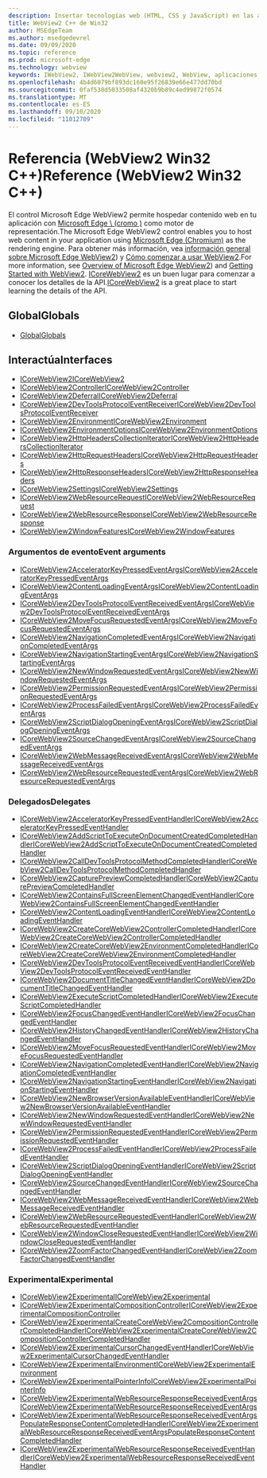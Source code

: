 ```yaml
---
description: Insertar tecnologías web (HTML, CSS y JavaScript) en las aplicaciones nativas con el control Microsoft Edge WebView2
title: WebView2 C++ de Win32
author: MSEdgeTeam
ms.author: msedgedevrel
ms.date: 09/09/2020
ms.topic: reference
ms.prod: microsoft-edge
ms.technology: webview
keywords: IWebView2, IWebView2WebView, webview2, WebView, aplicaciones Win32, Win32, Edge, ICoreWebView2, ICoreWebView2Controller, control de explorador, HTML Edge
ms.openlocfilehash: 4b4d6079bf893dc160e95f26839e66e477dd70bd
ms.sourcegitcommit: 0faf538d5033508af4320b9b89c4ed99872f0574
ms.translationtype: MT
ms.contentlocale: es-ES
ms.lasthandoff: 09/10/2020
ms.locfileid: "11012709"
---
```

# <span data-ttu-id="2be67-104">Referencia (WebView2 Win32 C++)</span><span class="sxs-lookup"><span data-stu-id="2be67-104">Reference (WebView2 Win32 C++)</span></span>  

<span data-ttu-id="2be67-105">El control Microsoft Edge WebView2 permite hospedar contenido web en tu aplicación con [Microsoft Edge \ (cromo \)](https://www.microsoftedgeinsider.com) como motor de representación.</span><span class="sxs-lookup"><span data-stu-id="2be67-105">The Microsoft Edge WebView2 control enables you to host web content in your application using [Microsoft Edge \(Chromium\)](https://www.microsoftedgeinsider.com) as the rendering engine.</span></span>  <span data-ttu-id="2be67-106">Para obtener más información, vea [información general sobre Microsoft Edge WebView2](../../index.md)) y [Cómo comenzar a usar WebView2](../../gettingstarted/win32.md).</span><span class="sxs-lookup"><span data-stu-id="2be67-106">For more information, see [Overview of Microsoft Edge WebView2](../../index.md)) and [Getting Started with WebView2](../../gettingstarted/win32.md).</span></span>  <span data-ttu-id="2be67-107">[ICoreWebView2](0-9-538/ICoreWebView2.md) es un buen lugar para comenzar a conocer los detalles de la API.</span><span class="sxs-lookup"><span data-stu-id="2be67-107">[ICoreWebView2](0-9-538/ICoreWebView2.md) is a great place to start learning the details of the API.</span></span>  

## <span data-ttu-id="2be67-108">Global</span><span class="sxs-lookup"><span data-stu-id="2be67-108">Globals</span></span>  

*   [<span data-ttu-id="2be67-109">Global</span><span class="sxs-lookup"><span data-stu-id="2be67-109">Globals</span></span>](0-9-622/webview2-idl.md)  

## <span data-ttu-id="2be67-110">Interactúa</span><span class="sxs-lookup"><span data-stu-id="2be67-110">Interfaces</span></span>  
*   [<span data-ttu-id="2be67-111">ICoreWebView2</span><span class="sxs-lookup"><span data-stu-id="2be67-111">ICoreWebView2</span></span>](0-9-622/icorewebview2.md)
*   [<span data-ttu-id="2be67-112">ICoreWebView2Controller</span><span class="sxs-lookup"><span data-stu-id="2be67-112">ICoreWebView2Controller</span></span>](0-9-622/icorewebview2controller.md)
*   [<span data-ttu-id="2be67-113">ICoreWebView2Deferral</span><span class="sxs-lookup"><span data-stu-id="2be67-113">ICoreWebView2Deferral</span></span>](0-9-622/icorewebview2deferral.md)
*   [<span data-ttu-id="2be67-114">ICoreWebView2DevToolsProtocolEventReceiver</span><span class="sxs-lookup"><span data-stu-id="2be67-114">ICoreWebView2DevToolsProtocolEventReceiver</span></span>](0-9-622/icorewebview2devtoolsprotocoleventreceiver.md)
*   [<span data-ttu-id="2be67-115">ICoreWebView2Environment</span><span class="sxs-lookup"><span data-stu-id="2be67-115">ICoreWebView2Environment</span></span>](0-9-622/icorewebview2environment.md)
*   [<span data-ttu-id="2be67-116">ICoreWebView2EnvironmentOptions</span><span class="sxs-lookup"><span data-stu-id="2be67-116">ICoreWebView2EnvironmentOptions</span></span>](0-9-622/icorewebview2environmentoptions.md)
*   [<span data-ttu-id="2be67-117">ICoreWebView2HttpHeadersCollectionIterator</span><span class="sxs-lookup"><span data-stu-id="2be67-117">ICoreWebView2HttpHeadersCollectionIterator</span></span>](0-9-622/icorewebview2httpheaderscollectioniterator.md)
*   [<span data-ttu-id="2be67-118">ICoreWebView2HttpRequestHeaders</span><span class="sxs-lookup"><span data-stu-id="2be67-118">ICoreWebView2HttpRequestHeaders</span></span>](0-9-622/icorewebview2httprequestheaders.md)
*   [<span data-ttu-id="2be67-119">ICoreWebView2HttpResponseHeaders</span><span class="sxs-lookup"><span data-stu-id="2be67-119">ICoreWebView2HttpResponseHeaders</span></span>](0-9-622/icorewebview2httpresponseheaders.md)
*   [<span data-ttu-id="2be67-120">ICoreWebView2Settings</span><span class="sxs-lookup"><span data-stu-id="2be67-120">ICoreWebView2Settings</span></span>](0-9-622/icorewebview2settings.md)
*   [<span data-ttu-id="2be67-121">ICoreWebView2WebResourceRequest</span><span class="sxs-lookup"><span data-stu-id="2be67-121">ICoreWebView2WebResourceRequest</span></span>](0-9-622/icorewebview2webresourcerequest.md)
*   [<span data-ttu-id="2be67-122">ICoreWebView2WebResourceResponse</span><span class="sxs-lookup"><span data-stu-id="2be67-122">ICoreWebView2WebResourceResponse</span></span>](0-9-622/icorewebview2webresourceresponse.md)
*   [<span data-ttu-id="2be67-123">ICoreWebView2WindowFeatures</span><span class="sxs-lookup"><span data-stu-id="2be67-123">ICoreWebView2WindowFeatures</span></span>](0-9-622/icorewebview2windowfeatures.md)

### <span data-ttu-id="2be67-124">Argumentos de evento</span><span class="sxs-lookup"><span data-stu-id="2be67-124">Event arguments</span></span>

*   [<span data-ttu-id="2be67-125">ICoreWebView2AcceleratorKeyPressedEventArgs</span><span class="sxs-lookup"><span data-stu-id="2be67-125">ICoreWebView2AcceleratorKeyPressedEventArgs</span></span>](0-9-622/icorewebview2acceleratorkeypressedeventargs.md)
*   [<span data-ttu-id="2be67-126">ICoreWebView2ContentLoadingEventArgs</span><span class="sxs-lookup"><span data-stu-id="2be67-126">ICoreWebView2ContentLoadingEventArgs</span></span>](0-9-622/icorewebview2contentloadingeventargs.md)
*   [<span data-ttu-id="2be67-127">ICoreWebView2DevToolsProtocolEventReceivedEventArgs</span><span class="sxs-lookup"><span data-stu-id="2be67-127">ICoreWebView2DevToolsProtocolEventReceivedEventArgs</span></span>](0-9-622/icorewebview2devtoolsprotocoleventreceivedeventargs.md)
*   [<span data-ttu-id="2be67-128">ICoreWebView2MoveFocusRequestedEventArgs</span><span class="sxs-lookup"><span data-stu-id="2be67-128">ICoreWebView2MoveFocusRequestedEventArgs</span></span>](0-9-622/icorewebview2movefocusrequestedeventargs.md)
*   [<span data-ttu-id="2be67-129">ICoreWebView2NavigationCompletedEventArgs</span><span class="sxs-lookup"><span data-stu-id="2be67-129">ICoreWebView2NavigationCompletedEventArgs</span></span>](0-9-622/icorewebview2navigationcompletedeventargs.md)
*   [<span data-ttu-id="2be67-130">ICoreWebView2NavigationStartingEventArgs</span><span class="sxs-lookup"><span data-stu-id="2be67-130">ICoreWebView2NavigationStartingEventArgs</span></span>](0-9-622/icorewebview2navigationstartingeventargs.md)
*   [<span data-ttu-id="2be67-131">ICoreWebView2NewWindowRequestedEventArgs</span><span class="sxs-lookup"><span data-stu-id="2be67-131">ICoreWebView2NewWindowRequestedEventArgs</span></span>](0-9-622/icorewebview2newwindowrequestedeventargs.md)
*   [<span data-ttu-id="2be67-132">ICoreWebView2PermissionRequestedEventArgs</span><span class="sxs-lookup"><span data-stu-id="2be67-132">ICoreWebView2PermissionRequestedEventArgs</span></span>](0-9-622/icorewebview2permissionrequestedeventargs.md)
*   [<span data-ttu-id="2be67-133">ICoreWebView2ProcessFailedEventArgs</span><span class="sxs-lookup"><span data-stu-id="2be67-133">ICoreWebView2ProcessFailedEventArgs</span></span>](0-9-622/icorewebview2processfailedeventargs.md)
*   [<span data-ttu-id="2be67-134">ICoreWebView2ScriptDialogOpeningEventArgs</span><span class="sxs-lookup"><span data-stu-id="2be67-134">ICoreWebView2ScriptDialogOpeningEventArgs</span></span>](0-9-622/icorewebview2scriptdialogopeningeventargs.md)
*   [<span data-ttu-id="2be67-135">ICoreWebView2SourceChangedEventArgs</span><span class="sxs-lookup"><span data-stu-id="2be67-135">ICoreWebView2SourceChangedEventArgs</span></span>](0-9-622/icorewebview2sourcechangedeventargs.md)
*   [<span data-ttu-id="2be67-136">ICoreWebView2WebMessageReceivedEventArgs</span><span class="sxs-lookup"><span data-stu-id="2be67-136">ICoreWebView2WebMessageReceivedEventArgs</span></span>](0-9-622/icorewebview2webmessagereceivedeventargs.md)
*   [<span data-ttu-id="2be67-137">ICoreWebView2WebResourceRequestedEventArgs</span><span class="sxs-lookup"><span data-stu-id="2be67-137">ICoreWebView2WebResourceRequestedEventArgs</span></span>](0-9-622/icorewebview2webresourcerequestedeventargs.md)

### <span data-ttu-id="2be67-138">Delegados</span><span class="sxs-lookup"><span data-stu-id="2be67-138">Delegates</span></span>

*   [<span data-ttu-id="2be67-139">ICoreWebView2AcceleratorKeyPressedEventHandler</span><span class="sxs-lookup"><span data-stu-id="2be67-139">ICoreWebView2AcceleratorKeyPressedEventHandler</span></span>](0-9-622/icorewebview2acceleratorkeypressedeventhandler.md)
*   [<span data-ttu-id="2be67-140">ICoreWebView2AddScriptToExecuteOnDocumentCreatedCompletedHandler</span><span class="sxs-lookup"><span data-stu-id="2be67-140">ICoreWebView2AddScriptToExecuteOnDocumentCreatedCompletedHandler</span></span>](0-9-622/icorewebview2addscripttoexecuteondocumentcreatedcompletedhandler.md)
*   [<span data-ttu-id="2be67-141">ICoreWebView2CallDevToolsProtocolMethodCompletedHandler</span><span class="sxs-lookup"><span data-stu-id="2be67-141">ICoreWebView2CallDevToolsProtocolMethodCompletedHandler</span></span>](0-9-622/icorewebview2calldevtoolsprotocolmethodcompletedhandler.md)
*   [<span data-ttu-id="2be67-142">ICoreWebView2CapturePreviewCompletedHandler</span><span class="sxs-lookup"><span data-stu-id="2be67-142">ICoreWebView2CapturePreviewCompletedHandler</span></span>](0-9-622/icorewebview2capturepreviewcompletedhandler.md)
*   [<span data-ttu-id="2be67-143">ICoreWebView2ContainsFullScreenElementChangedEventHandler</span><span class="sxs-lookup"><span data-stu-id="2be67-143">ICoreWebView2ContainsFullScreenElementChangedEventHandler</span></span>](0-9-622/icorewebview2containsfullscreenelementchangedeventhandler.md)
*   [<span data-ttu-id="2be67-144">ICoreWebView2ContentLoadingEventHandler</span><span class="sxs-lookup"><span data-stu-id="2be67-144">ICoreWebView2ContentLoadingEventHandler</span></span>](0-9-622/icorewebview2contentloadingeventhandler.md)
*   [<span data-ttu-id="2be67-145">ICoreWebView2CreateCoreWebView2ControllerCompletedHandler</span><span class="sxs-lookup"><span data-stu-id="2be67-145">ICoreWebView2CreateCoreWebView2ControllerCompletedHandler</span></span>](0-9-622/icorewebview2createcorewebview2controllercompletedhandler.md)
*   [<span data-ttu-id="2be67-146">ICoreWebView2CreateCoreWebView2EnvironmentCompletedHandler</span><span class="sxs-lookup"><span data-stu-id="2be67-146">ICoreWebView2CreateCoreWebView2EnvironmentCompletedHandler</span></span>](0-9-622/icorewebview2createcorewebview2environmentcompletedhandler.md)
*   [<span data-ttu-id="2be67-147">ICoreWebView2DevToolsProtocolEventReceivedEventHandler</span><span class="sxs-lookup"><span data-stu-id="2be67-147">ICoreWebView2DevToolsProtocolEventReceivedEventHandler</span></span>](0-9-622/icorewebview2devtoolsprotocoleventreceivedeventhandler.md)
*   [<span data-ttu-id="2be67-148">ICoreWebView2DocumentTitleChangedEventHandler</span><span class="sxs-lookup"><span data-stu-id="2be67-148">ICoreWebView2DocumentTitleChangedEventHandler</span></span>](0-9-622/icorewebview2documenttitlechangedeventhandler.md)
*   [<span data-ttu-id="2be67-149">ICoreWebView2ExecuteScriptCompletedHandler</span><span class="sxs-lookup"><span data-stu-id="2be67-149">ICoreWebView2ExecuteScriptCompletedHandler</span></span>](0-9-622/icorewebview2executescriptcompletedhandler.md)
*   [<span data-ttu-id="2be67-150">ICoreWebView2FocusChangedEventHandler</span><span class="sxs-lookup"><span data-stu-id="2be67-150">ICoreWebView2FocusChangedEventHandler</span></span>](0-9-622/icorewebview2focuschangedeventhandler.md)
*   [<span data-ttu-id="2be67-151">ICoreWebView2HistoryChangedEventHandler</span><span class="sxs-lookup"><span data-stu-id="2be67-151">ICoreWebView2HistoryChangedEventHandler</span></span>](0-9-622/icorewebview2historychangedeventhandler.md)
*   [<span data-ttu-id="2be67-152">ICoreWebView2MoveFocusRequestedEventHandler</span><span class="sxs-lookup"><span data-stu-id="2be67-152">ICoreWebView2MoveFocusRequestedEventHandler</span></span>](0-9-622/icorewebview2movefocusrequestedeventhandler.md)
*   [<span data-ttu-id="2be67-153">ICoreWebView2NavigationCompletedEventHandler</span><span class="sxs-lookup"><span data-stu-id="2be67-153">ICoreWebView2NavigationCompletedEventHandler</span></span>](0-9-622/icorewebview2navigationcompletedeventhandler.md)
*   [<span data-ttu-id="2be67-154">ICoreWebView2NavigationStartingEventHandler</span><span class="sxs-lookup"><span data-stu-id="2be67-154">ICoreWebView2NavigationStartingEventHandler</span></span>](0-9-622/icorewebview2navigationstartingeventhandler.md)
*   [<span data-ttu-id="2be67-155">ICoreWebView2NewBrowserVersionAvailableEventHandler</span><span class="sxs-lookup"><span data-stu-id="2be67-155">ICoreWebView2NewBrowserVersionAvailableEventHandler</span></span>](0-9-622/icorewebview2newbrowserversionavailableeventhandler.md)
*   [<span data-ttu-id="2be67-156">ICoreWebView2NewWindowRequestedEventHandler</span><span class="sxs-lookup"><span data-stu-id="2be67-156">ICoreWebView2NewWindowRequestedEventHandler</span></span>](0-9-622/icorewebview2newwindowrequestedeventhandler.md)
*   [<span data-ttu-id="2be67-157">ICoreWebView2PermissionRequestedEventHandler</span><span class="sxs-lookup"><span data-stu-id="2be67-157">ICoreWebView2PermissionRequestedEventHandler</span></span>](0-9-622/icorewebview2permissionrequestedeventhandler.md)
*   [<span data-ttu-id="2be67-158">ICoreWebView2ProcessFailedEventHandler</span><span class="sxs-lookup"><span data-stu-id="2be67-158">ICoreWebView2ProcessFailedEventHandler</span></span>](0-9-622/icorewebview2processfailedeventhandler.md)
*   [<span data-ttu-id="2be67-159">ICoreWebView2ScriptDialogOpeningEventHandler</span><span class="sxs-lookup"><span data-stu-id="2be67-159">ICoreWebView2ScriptDialogOpeningEventHandler</span></span>](0-9-622/icorewebview2scriptdialogopeningeventhandler.md)
*   [<span data-ttu-id="2be67-160">ICoreWebView2SourceChangedEventHandler</span><span class="sxs-lookup"><span data-stu-id="2be67-160">ICoreWebView2SourceChangedEventHandler</span></span>](0-9-622/icorewebview2sourcechangedeventhandler.md)
*   [<span data-ttu-id="2be67-161">ICoreWebView2WebMessageReceivedEventHandler</span><span class="sxs-lookup"><span data-stu-id="2be67-161">ICoreWebView2WebMessageReceivedEventHandler</span></span>](0-9-622/icorewebview2webmessagereceivedeventhandler.md)
*   [<span data-ttu-id="2be67-162">ICoreWebView2WebResourceRequestedEventHandler</span><span class="sxs-lookup"><span data-stu-id="2be67-162">ICoreWebView2WebResourceRequestedEventHandler</span></span>](0-9-622/icorewebview2webresourcerequestedeventhandler.md)
*   [<span data-ttu-id="2be67-163">ICoreWebView2WindowCloseRequestedEventHandler</span><span class="sxs-lookup"><span data-stu-id="2be67-163">ICoreWebView2WindowCloseRequestedEventHandler</span></span>](0-9-622/icorewebview2windowcloserequestedeventhandler.md)
*   [<span data-ttu-id="2be67-164">ICoreWebView2ZoomFactorChangedEventHandler</span><span class="sxs-lookup"><span data-stu-id="2be67-164">ICoreWebView2ZoomFactorChangedEventHandler</span></span>](0-9-622/icorewebview2zoomfactorchangedeventhandler.md)

### <span data-ttu-id="2be67-165">Experimental</span><span class="sxs-lookup"><span data-stu-id="2be67-165">Experimental</span></span>

*   [<span data-ttu-id="2be67-166">ICoreWebView2Experimental</span><span class="sxs-lookup"><span data-stu-id="2be67-166">ICoreWebView2Experimental</span></span>](0-9-622/icorewebview2experimental.md)
*   [<span data-ttu-id="2be67-167">ICoreWebView2ExperimentalCompositionController</span><span class="sxs-lookup"><span data-stu-id="2be67-167">ICoreWebView2ExperimentalCompositionController</span></span>](0-9-622/icorewebview2experimentalcompositioncontroller.md)
*   [<span data-ttu-id="2be67-168">ICoreWebView2ExperimentalCreateCoreWebView2CompositionControllerCompletedHandler</span><span class="sxs-lookup"><span data-stu-id="2be67-168">ICoreWebView2ExperimentalCreateCoreWebView2CompositionControllerCompletedHandler</span></span>](0-9-622/icorewebview2experimentalcreatecorewebview2compositioncontrollercompletedhandler.md)
*   [<span data-ttu-id="2be67-169">ICoreWebView2ExperimentalCursorChangedEventHandler</span><span class="sxs-lookup"><span data-stu-id="2be67-169">ICoreWebView2ExperimentalCursorChangedEventHandler</span></span>](0-9-622/icorewebview2experimentalcursorchangedeventhandler.md)
*   [<span data-ttu-id="2be67-170">ICoreWebView2ExperimentalEnvironment</span><span class="sxs-lookup"><span data-stu-id="2be67-170">ICoreWebView2ExperimentalEnvironment</span></span>](0-9-622/icorewebview2experimentalenvironment.md)
*   [<span data-ttu-id="2be67-171">ICoreWebView2ExperimentalPointerInfo</span><span class="sxs-lookup"><span data-stu-id="2be67-171">ICoreWebView2ExperimentalPointerInfo</span></span>](0-9-622/icorewebview2experimentalpointerinfo.md)
*   [<span data-ttu-id="2be67-172">ICoreWebView2ExperimentalWebResourceResponseReceivedEventArgs</span><span class="sxs-lookup"><span data-stu-id="2be67-172">ICoreWebView2ExperimentalWebResourceResponseReceivedEventArgs</span></span>](0-9-622/icorewebview2experimentalwebresourceresponsereceivedeventargs.md)
*   [<span data-ttu-id="2be67-173">ICoreWebView2ExperimentalWebResourceResponseReceivedEventArgsPopulateResponseContentCompletedHandler</span><span class="sxs-lookup"><span data-stu-id="2be67-173">ICoreWebView2ExperimentalWebResourceResponseReceivedEventArgsPopulateResponseContentCompletedHandler</span></span>](0-9-622/icorewebview2experimentalwebresourceresponsereceivedeventargspopulateresponsecontentcompletedhandler.md)
*   [<span data-ttu-id="2be67-174">ICoreWebView2ExperimentalWebResourceResponseReceivedEventHandler</span><span class="sxs-lookup"><span data-stu-id="2be67-174">ICoreWebView2ExperimentalWebResourceResponseReceivedEventHandler</span></span>](0-9-622/icorewebview2experimentalwebresourceresponsereceivedeventhandler.md)
